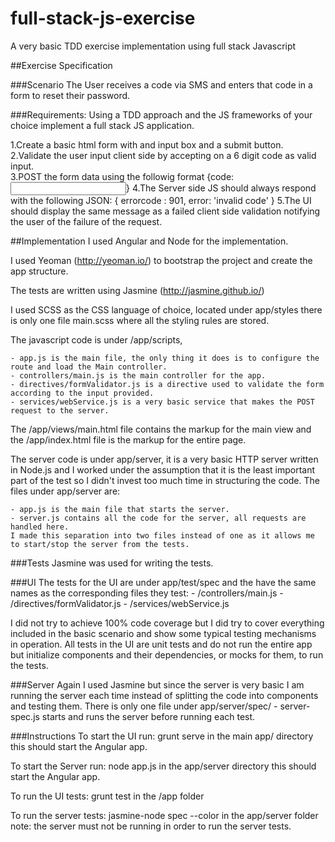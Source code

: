 # full-stack-js-exercise
A very basic TDD exercise implementation using full stack Javascript

##Exercise Specification

###Scenario
The User receives a code via SMS and enters that code in a form to reset their password.

###Requirements:
Using a TDD approach and the JS frameworks of your choice implement a full stack JS application.

1.Create a basic html form with and input box and a submit button.
2.Validate the user input client side by accepting on a 6 digit code as valid input.   
3.POST the form data using the followig format {code: <input value>}
4.The Server side JS should always respond with the following JSON:
    { errorcode : 901, error: 'invalid code' }
5.The UI should display the same message as a failed client side validation notifying the user of the failure of the request.

##Implementation
I used Angular and Node for the implementation.

I used Yeoman (http://yeoman.io/) to bootstrap the project and create the app structure.

The tests are written using Jasmine (http://jasmine.github.io/)

I used SCSS as the CSS language of choice, located under app/styles there is only
one file main.scss where all the styling rules are stored.

The javascript code is under /app/scripts, 

    - app.js is the main file, the only thing it does is to configure the route and load the Main controller.
    - controllers/main.js is the main controller for the app.
    - directives/formValidator.js is a directive used to validate the form according to the input provided.
    - services/webService.js is a very basic service that makes the POST request to the server.

The /app/views/main.html file contains the markup for the main view
and the /app/index.html file is the markup for the entire page.

The server code is under app/server, it is a very basic HTTP server written in Node.js and I worked under the
assumption that it is the least important part of the test so I didn't invest too much time in structuring the code.
The files under app/server are:

    - app.js is the main file that starts the server.
    - server.js contains all the code for the server, all requests are handled here.
    I made this separation into two files instead of one as it allows me to start/stop the server from the tests.

###Tests
Jasmine was used for writing the tests.

###UI
The tests for the UI are under app/test/spec and the have the same names as the corresponding files they test:
    - /controllers/main.js
    - /directives/formValidator.js
    - /services/webService.js

I did not try to achieve 100% code coverage but I did try to cover everything 
included in the basic scenario and show some typical testing mechanisms in operation. 
All tests in the UI are unit tests and do not run the entire app but
initialize components and their dependencies, or mocks for them, to run the tests.

###Server
Again I used Jasmine but since the server is very basic I am running the server each time instead of splitting the code
into components and testing them.
There is only one file under app/server/spec/
     - server-spec.js starts and runs the server before running each test.

###Instructions
To start the UI run:
    grunt serve
in the main app/ directory this should start the Angular app.

To start the Server run:
    node app.js
in the app/server directory this should start the Angular app.

To run the UI tests:
    grunt test
in the /app folder

To run the server tests:
    jasmine-node spec --color
in the app/server folder
note: the server must not be running in order to run the server tests.
